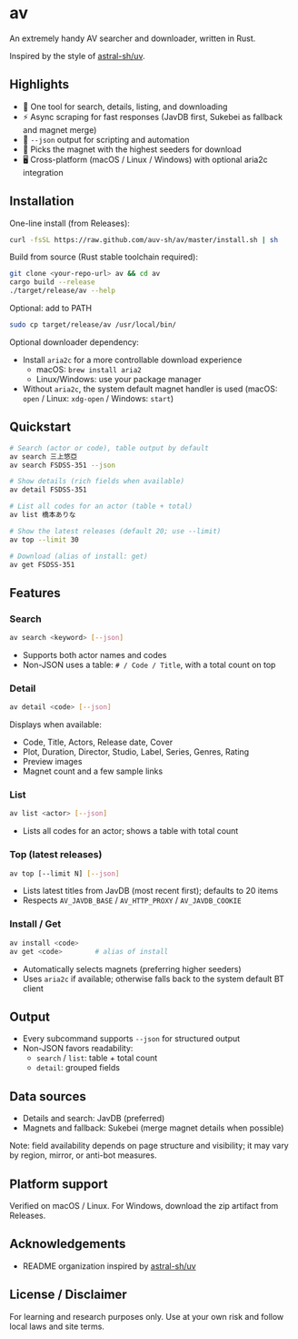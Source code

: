 # av

An extremely handy AV searcher and downloader, written in Rust.

Inspired by the style of [astral-sh/uv](https://github.com/astral-sh/uv).

## Highlights

- 🚀 One tool for search, details, listing, and downloading
- ⚡️ Async scraping for fast responses (JavDB first, Sukebei as fallback and magnet merge)
- 🧾 `--json` output for scripting and automation
- 🧲 Picks the magnet with the highest seeders for download
- 🖥️ Cross-platform (macOS / Linux / Windows) with optional aria2c integration

## Installation

One-line install (from Releases):

```bash
curl -fsSL https://raw.github.com/auv-sh/av/master/install.sh | sh
```

Build from source (Rust stable toolchain required):

```bash
git clone <your-repo-url> av && cd av
cargo build --release
./target/release/av --help
```

Optional: add to PATH

```bash
sudo cp target/release/av /usr/local/bin/
```

Optional downloader dependency:

- Install `aria2c` for a more controllable download experience
  - macOS: `brew install aria2`
  - Linux/Windows: use your package manager
- Without `aria2c`, the system default magnet handler is used (macOS: `open` / Linux: `xdg-open` / Windows: `start`)

## Quickstart

```bash
# Search (actor or code), table output by default
av search 三上悠亞
av search FSDSS-351 --json

# Show details (rich fields when available)
av detail FSDSS-351

# List all codes for an actor (table + total)
av list 橋本ありな

# Show the latest releases (default 20; use --limit)
av top --limit 30

# Download (alias of install: get)
av get FSDSS-351
```

## Features

### Search

```bash
av search <keyword> [--json]
```

- Supports both actor names and codes
- Non-JSON uses a table: `# / Code / Title`, with a total count on top

### Detail

```bash
av detail <code> [--json]
```

Displays when available:

- Code, Title, Actors, Release date, Cover
- Plot, Duration, Director, Studio, Label, Series, Genres, Rating
- Preview images
- Magnet count and a few sample links

### List

```bash
av list <actor> [--json]
```

- Lists all codes for an actor; shows a table with total count

### Top (latest releases)

```bash
av top [--limit N] [--json]
```

- Lists latest titles from JavDB (most recent first); defaults to 20 items
- Respects `AV_JAVDB_BASE` / `AV_HTTP_PROXY` / `AV_JAVDB_COOKIE`

### Install / Get

```bash
av install <code>
av get <code>        # alias of install
```

- Automatically selects magnets (preferring higher seeders)
- Uses `aria2c` if available; otherwise falls back to the system default BT client

## Output

- Every subcommand supports `--json` for structured output
- Non-JSON favors readability:
  - `search` / `list`: table + total count
  - `detail`: grouped fields

## Data sources

- Details and search: JavDB (preferred)
- Magnets and fallback: Sukebei (merge magnet details when possible)

Note: field availability depends on page structure and visibility; it may vary by region, mirror, or anti-bot measures.

## Platform support

Verified on macOS / Linux. For Windows, download the zip artifact from Releases.

## Acknowledgements

- README organization inspired by [astral-sh/uv](https://github.com/astral-sh/uv)

## License / Disclaimer

For learning and research purposes only. Use at your own risk and follow local laws and site terms.
